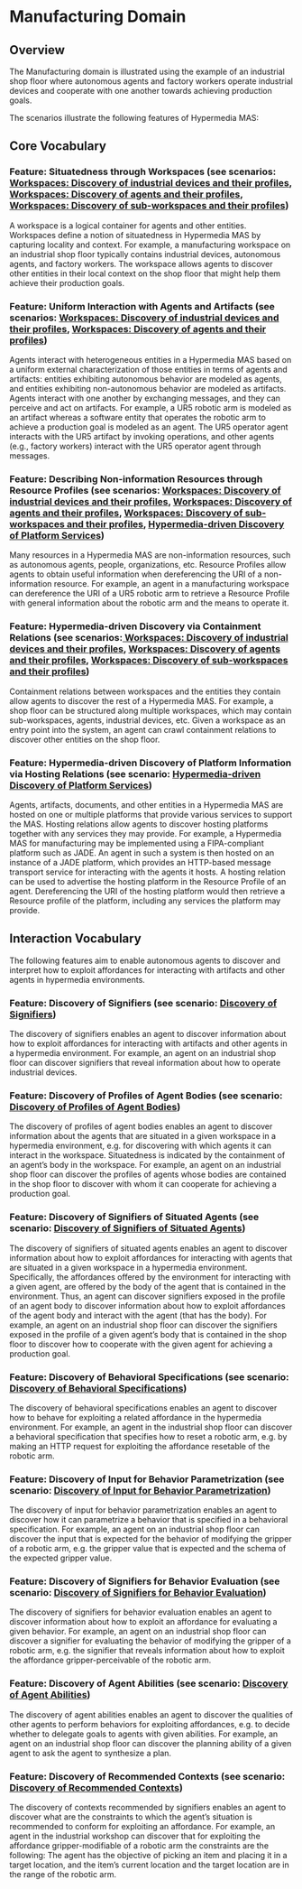 # Manufacturing Domain

## Overview
The Manufacturing domain is illustrated using the example of an industrial shop floor where autonomous agents and factory workers operate industrial devices and cooperate with one another towards achieving production goals.  

The scenarios illustrate the following features of Hypermedia MAS: 

## Core Vocabulary

### Feature: Situatedness through Workspaces (see scenarios: [Workspaces: Discovery of industrial devices and their profiles](https://partage.imt.fr/index.php/f/544004763), [Workspaces: Discovery of agents and their profiles](https://partage.imt.fr/index.php/f/544004762), [Workspaces: Discovery of sub-workspaces and their profiles](https://partage.imt.fr/index.php/f/544004764)) 

A workspace is a logical container for agents and other entities. Workspaces define a notion of situatedness in Hypermedia MAS by capturing locality and context. For example, a manufacturing workspace on an industrial shop floor typically contains industrial devices, autonomous agents, and factory workers. The workspace allows agents to discover other entities in their local context on the shop floor that might help them achieve their production goals. 

### Feature: Uniform Interaction with Agents and Artifacts (see scenarios: [Workspaces: Discovery of industrial devices and their profiles](https://partage.imt.fr/index.php/f/544004763), [Workspaces: Discovery of agents and their profiles](https://partage.imt.fr/index.php/f/544004762)) 

Agents interact with heterogeneous entities in a Hypermedia MAS based on a uniform external characterization of those entities in terms of agents and artifacts: entities exhibiting autonomous behavior are modeled as agents, and entities exhibiting non-autonomous behavior are modeled as artifacts. Agents interact with one another by exchanging messages, and they can perceive and act on artifacts. For example, a UR5 robotic arm is modeled as an artifact whereas a software entity that operates the robotic arm to achieve a production goal is modeled as an agent. The UR5 operator agent interacts with the UR5 artifact by invoking operations, and other agents (e.g., factory workers) interact with the UR5 operator agent through messages. 

### Feature: Describing Non-information Resources through Resource Profiles (see scenarios: [Workspaces: Discovery of industrial devices and their profiles](https://partage.imt.fr/index.php/f/544004763), [Workspaces: Discovery of agents and their profiles](https://partage.imt.fr/index.php/f/544004762), [Workspaces: Discovery of sub-workspaces and their profiles](https://partage.imt.fr/index.php/f/544004764), [Hypermedia-driven Discovery of Platform Services](https://partage.imt.fr/index.php/f/544004765)) 

Many resources in a Hypermedia MAS are non-information resources, such as autonomous agents, people, organizations, etc. Resource Profiles allow agents to obtain useful information when dereferencing the URI of a non-information resource. For example, an agent in a manufacturing workspace can dereference the URI of a UR5 robotic arm to retrieve a Resource Profile with general information about the robotic arm and the means to operate it. 

### Feature: Hypermedia-driven Discovery via Containment Relations (see scenarios:[ Workspaces: Discovery of industrial devices and their profiles](https://partage.imt.fr/index.php/f/544004763), [Workspaces: Discovery of agents and their profiles](https://partage.imt.fr/index.php/f/544004762), [Workspaces: Discovery of sub-workspaces and their profiles](https://partage.imt.fr/index.php/f/544004764)) 

Containment relations between workspaces and the entities they contain allow agents to discover the rest of a Hypermedia MAS. For example, a shop floor can be structured along multiple workspaces, which may contain sub-workspaces, agents, industrial devices, etc. Given a workspace as an entry point into the system, an agent can crawl containment relations to discover other entities on the shop floor. 

### Feature: Hypermedia-driven Discovery of Platform Information via Hosting Relations (see scenario: [Hypermedia-driven Discovery of Platform Services](https://partage.imt.fr/index.php/f/544004765)) 

Agents, artifacts, documents, and other entities in a Hypermedia MAS are hosted on one or multiple platforms that provide various services to support the MAS. Hosting relations allow agents to discover hosting platforms together with any services they may provide. For example, a Hypermedia MAS for manufacturing may be implemented using a FIPA-compliant platform such as JADE. An agent in such a system is then hosted on an instance of a JADE platform, which provides an HTTP-based message transport service for interacting with the agents it hosts. A hosting relation can be used to advertise the hosting platform in the Resource Profile of an agent. Dereferencing the URI of the hosting platform would then retrieve a Resource profile of the platform, including any services the platform may provide. 



## Interaction Vocabulary
The following features aim to enable autonomous agents to discover and interpret how to exploit affordances for interacting with artifacts and other agents in hypermedia environments. 

### Feature: Discovery of Signifiers (see scenario: [Discovery of Signifiers](https://partage.imt.fr/index.php/f/544005321)) 

The discovery of signifiers enables an agent to discover information about how to exploit affordances for interacting with artifacts and other agents in a hypermedia environment. For example, an agent on an industrial shop floor can discover signifiers that reveal information about how to operate industrial devices. 

### Feature: Discovery of Profiles of Agent Bodies (see scenario: [Discovery of Profiles of Agent Bodies](https://partage.imt.fr/index.php/f/544005324)) 

The discovery of profiles of agent bodies enables an agent to discover information about the agents that are situated in a given workspace in a hypermedia environment, e.g. for discovering with which agents it can interact in the workspace. Situatedness is indicated by the containment of an agent’s body in the workspace. For example, an agent on an industrial shop floor can discover the profiles of agents whose bodies are contained in the shop floor to discover with whom it can cooperate for achieving a production goal.  

### Feature: Discovery of Signifiers of Situated Agents (see scenario: [Discovery of Signifiers of Situated Agents](https://partage.imt.fr/index.php/f/544005323)) 

The discovery of signifiers of situated agents enables an agent to discover information about how to exploit affordances for interacting with agents that are situated in a given workspace in a hypermedia environment. Specifically, the affordances offered by the environment for interacting with a given agent, are offered by the body of the agent that is contained in the environment. Thus, an agent can discover signifiers exposed in the profile of an agent body to discover information about how to exploit affordances of the agent body and interact with the agent (that has the body). For example, an agent on an industrial shop floor can discover the signifiers exposed in the profile of a given agent’s body that is contained in the shop floor to discover how to cooperate with the given agent for achieving a production goal. 

### Feature: Discovery of Behavioral Specifications (see scenario: [Discovery of Behavioral Specifications](https://partage.imt.fr/index.php/f/544005325)) 

The discovery of behavioral specifications enables an agent to discover how to behave for exploiting a related affordance in the hypermedia environment. For example, an agent in the industrial shop floor can discover a behavioral specification that specifies how to reset a robotic arm, e.g. by making an HTTP request for exploiting the affordance resetable of the robotic arm.  

### Feature: Discovery of Input for Behavior Parametrization (see scenario: [Discovery of Input for Behavior Parametrization](https://partage.imt.fr/index.php/f/544005327)) 

The discovery of input for behavior parametrization enables an agent to discover how it can parametrize a behavior that is specified in a behavioral specification. For example, an agent on an industrial shop floor can discover the input that is expected for the behavior of modifying the gripper of a robotic arm, e.g. the gripper value that is expected and the schema of the expected gripper value. 

### Feature: Discovery of Signifiers for Behavior Evaluation (see scenario: [Discovery of Signifiers for Behavior Evaluation](https://partage.imt.fr/index.php/f/544005320)) 

The discovery of signifiers for behavior evaluation enables an agent to discover information about how to exploit an affordance for evaluating a given behavior. For example, an agent on an industrial shop floor can discover a signifier for evaluating the behavior of modifying the gripper of a robotic arm, e.g. the signifier that reveals information about how to exploit the affordance gripper-perceivable of the robotic arm. 

### Feature: Discovery of Agent Abilities (see scenario: [Discovery of Agent Abilities](https://partage.imt.fr/index.php/f/544005322)) 

The discovery of agent abilities enables an agent to discover the qualities of other agents to perform behaviors for exploiting affordances, e.g. to decide whether to delegate goals to agents with given abilities. For example, an agent on an industrial shop floor can discover the planning ability of a given agent to ask the agent to synthesize a plan.  

### Feature: Discovery of Recommended Contexts (see scenario: [Discovery of Recommended Contexts](https://partage.imt.fr/index.php/f/544005326)) 

The discovery of contexts recommended by signifiers enables an agent to discover what are the constraints to which the agent’s situation is recommended to conform for exploiting an affordance. For example, an agent in the industrial workshop can discover that for exploiting the affordance gripper-modifiable of a robotic arm the constraints are the following: The agent has the objective of picking an item and placing it in a target location, and the item’s current location and the target location are in the range of the robotic arm.
